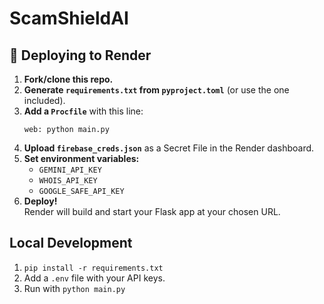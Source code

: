 # ScamShieldAI

## 🚀 Deploying to Render

1. **Fork/clone this repo.**
2. **Generate `requirements.txt` from `pyproject.toml`** (or use the one included).
3. **Add a `Procfile`** with this line:
   ```
   web: python main.py
   ```
4. **Upload `firebase_creds.json`** as a Secret File in the Render dashboard.
5. **Set environment variables:**
   - `GEMINI_API_KEY`
   - `WHOIS_API_KEY`
   - `GOOGLE_SAFE_API_KEY`
6. **Deploy!**  
   Render will build and start your Flask app at your chosen URL.

## Local Development

1. `pip install -r requirements.txt`
2. Add a `.env` file with your API keys.
3. Run with `python main.py`